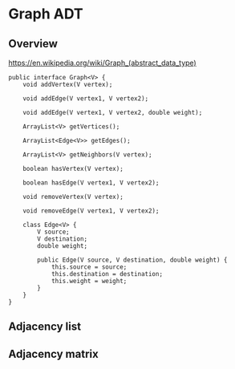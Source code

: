 # Graph ADT

## Overview

https://en.wikipedia.org/wiki/Graph_(abstract_data_type)

```
public interface Graph<V> {
    void addVertex(V vertex);

    void addEdge(V vertex1, V vertex2);

    void addEdge(V vertex1, V vertex2, double weight);

    ArrayList<V> getVertices();

    ArrayList<Edge<V>> getEdges();

    ArrayList<V> getNeighbors(V vertex);

    boolean hasVertex(V vertex);

    boolean hasEdge(V vertex1, V vertex2);

    void removeVertex(V vertex);

    void removeEdge(V vertex1, V vertex2);

    class Edge<V> {
        V source;
        V destination;
        double weight;

        public Edge(V source, V destination, double weight) {
            this.source = source;
            this.destination = destination;
            this.weight = weight;
        }
    }
}
```

## Adjacency list

## Adjacency matrix